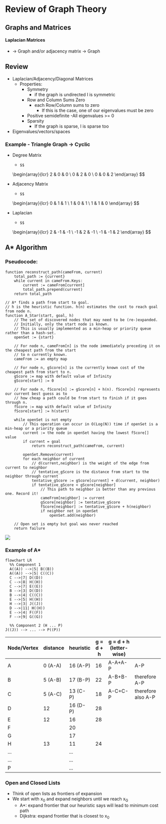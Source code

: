 # Review of Graph Theory
## Graphs and Matrices

#### Laplacian Matrices 
- -> Graph and/or adjacency matrix -> Graph

## Review

- Laplacian/Adjacency/Diagonal Matrices
	- Properties:
		- Symmetry 
			- if the graph is undirected I is symmetric
		- Row and Column Sums Zero
			- each Row/Column sums to zero 
				- If this is the case, one of our eigenvalues must be zero
		- Positive semidefinite
			-All eigenvalues >= 0
		- Sparsity
			- If the graph is sparse, I is sparse too
- Eigenvalues/vectors/spaces
### Example - Triangle Graph -> Cyclic
- Degree Matrix
	-     $$
    \begin{array}{lcr}
    2 & 0 & 0 \\
    0 & 2 & 0 \\
    0 & 0 & 2
    \end{array}
    $$

- Adjacency Matrix
	-     $$
    \begin{array}{lcr}
    0 & 1 & 1 \\
    1 & 0 & 1 \\
    1 & 1 & 0
    \end{array}
    $$

- Laplacian
	-     $$
    \begin{array}{lcr}
    2 & -1 & -1 \\
    -1 & 2 & -1 \\
    -1 & -1 & 2
    \end{array}
    $$

## A* Algorithm
### Pseudocode:

~~~
function reconstruct_path(cameFrom, current)
    total_path := {current}
    while current in cameFrom.Keys:
        current := cameFrom[current]
        total_path.prepend(current)
    return total_path

// A* finds a path from start to goal.
// h is the heuristic function. h(n) estimates the cost to reach goal from node n.
function A_Star(start, goal, h)
    // The set of discovered nodes that may need to be (re-)expanded.
    // Initially, only the start node is known.
    // This is usually implemented as a min-heap or priority queue rather than a hash-set.
    openSet := {start}

    // For node n, cameFrom[n] is the node immediately preceding it on the cheapest path from the start
    // to n currently known.
    cameFrom := an empty map

    // For node n, gScore[n] is the currently known cost of the cheapest path from start to n.
    gScore := map with default value of Infinity
    gScore[start] := 0

    // For node n, fScore[n] := gScore[n] + h(n). fScore[n] represents our current best guess as to
    // how cheap a path could be from start to finish if it goes through n.
    fScore := map with default value of Infinity
    fScore[start] := h(start)

    while openSet is not empty
        // This operation can occur in O(Log(N)) time if openSet is a min-heap or a priority queue
        current := the node in openSet having the lowest fScore[] value
        if current = goal
            return reconstruct_path(cameFrom, current)

        openSet.Remove(current)
        for each neighbor of current
            // d(current,neighbor) is the weight of the edge from current to neighbor
            // tentative_gScore is the distance from start to the neighbor through current
            tentative_gScore := gScore[current] + d(current, neighbor)
            if tentative_gScore < gScore[neighbor]
                // This path to neighbor is better than any previous one. Record it!
                cameFrom[neighbor] := current
                gScore[neighbor] := tentative_gScore
                fScore[neighbor] := tentative_gScore + h(neighbor)
                if neighbor not in openSet
                    openSet.add(neighbor)

    // Open set is empty but goal was never reached
    return failure
~~~

![](https://upload.wikimedia.org/wikipedia/commons/9/98/AstarExampleEn.gif)

### Example of A*

```mermaid  
flowchart LR
  %% Component 1
  A((A)) -->|5| B((B))
  A((A)) -->|5| C((C))
  C -->|7| D((D))
  C -->|8| H((H)) 
  C -->|7| E((E))
  B -->|3| D((D))
  B -->|4| C((C))
  E -->|5| H((H))
  H -->|3| J((J))
  D -->|11| H((H))
  E -->|4| F((F))
  F -->|9| G((G))

  %% Component 2 (H ... P)
J((J)) --> ... --> P((P))
```

| Node/Vertex | distance | heuristic | g = d + h | g = d + h (letter-wise) |                    |
| ----------- | -------- | --------- | --------- | ----------------------- | ------------------ |
| A           | 0 (A-A)  | 16 (A-P)  | 16        | A-A+A-P                 | A-P                |
| B           | 5 (A-B)  | 17 (B-P)  | 22        | A-B+B-P                 | therefore A-P      |
| C           | 5 (A-C)  | 13 (C-P)  | 18        | A-C+C-P                 | therefore also A-P |
| D           | 12       | 16 (D-P)  | 28        |                         |                    |
| E           | 12       | 16        | 28        |                         |                    |
| F           |          | 20        |           |                         |                    |
| G           |          | 17        |           |                         |                    |
| H           | 13       | 11        | 24        |                         |                    |
| ...         |          | ...       |           |                         |                    |
| ...         |          | ...       |           |                         |                    |
| P           |          | ...       |           |                         |                    |
### Open and Closed Lists
- Think of open lists as frontiers of expansion
- We start with x<sub>0</sub> and expand neighbors until we reach x<sub>G</sub>
	- A*: expand frontier that our heuristic says will lead to minimum cost path
	- Dijkstra: expand frontier that is closest to x<sub>0</sub>

